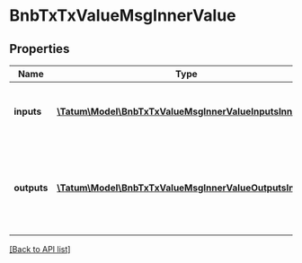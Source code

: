 # BnbTxTxValueMsgInnerValue

## Properties

Name | Type | Description | Notes
------------ | ------------- | ------------- | -------------
**inputs** | [**\Tatum\Model\BnbTxTxValueMsgInnerValueInputsInner[]**](BnbTxTxValueMsgInnerValueInputsInner.md) | List of transactions, from which assets are being sent. | [optional]
**outputs** | [**\Tatum\Model\BnbTxTxValueMsgInnerValueOutputsInner[]**](BnbTxTxValueMsgInnerValueOutputsInner.md) | List of recipient addresses and amounts to send to each of them. | [optional]

[[Back to API list]](../../README.md#api-endpoints)
